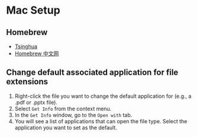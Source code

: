 # Mac Setup

## Homebrew

- [Tsinghua](https://mirrors.tuna.tsinghua.edu.cn/help/homebrew/)
- [Homebrew 中文网](https://brew.idayer.com/)

## Change default associated application for file extensions

1.	Right-click the file you want to change the default application for (e.g., a .pdf or .pptx file).
2.	Select `Get Info` from the context menu.
3.	In the `Get Info` window, go to the `Open with` tab.
4.	You will see a list of applications that can open the file type. Select the application you want to set as the default.
